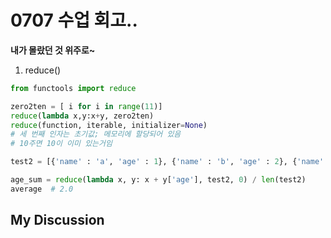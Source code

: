 # 0707 수업 회고..

**내가 몰랐던 것 위주로~**

1. reduce()
```python
from functools import reduce

zero2ten = [ i for i in range(11)]
reduce(lambda x,y:x+y, zero2ten)
reduce(function, iterable, initializer=None)
# 세 번째 인자는 초기값; 메모리에 할당되어 있음
# 10주면 10이 이미 있는거임

test2 = [{'name' : 'a', 'age' : 1}, {'name' : 'b', 'age' : 2}, {'name' : 'c', 'age' : 3}]

age_sum = reduce(lambda x, y: x + y['age'], test2, 0) / len(test2)
average  # 2.0
```


## My Discussion
